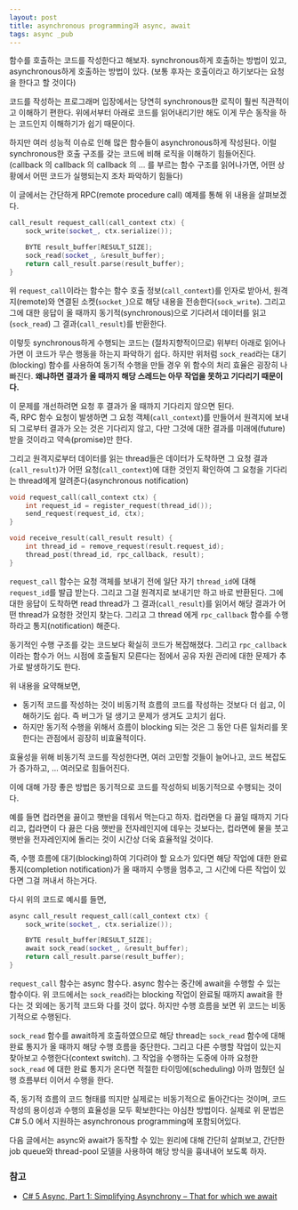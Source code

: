 ```yaml
---
layout: post
title: asynchronous programming과 async, await
tags: async _pub
---
```


함수를 호출하는 코드를 작성한다고 해보자. synchronous하게 호출하는 방법이 있고, asynchronous하게 호출하는 방법이 있다. (보통 후자는 호출이라고 하기보다는 요청을 한다고 할 것이다)

코드를 작성하는 프로그래머 입장에서는 당연히 synchronous한 로직이 훨씬 직관적이고 이해하기 편한다. 위에서부터 아래로 코드를 읽어내리기만 해도 이게 무슨 동작을 하는 코드인지 이해하기가 쉽기 때문이다.

하지만 여러 성능적 이슈로 인해 많은 함수들이 asynchronous하게 작성된다. 이럴 synchronous한 호출 구조를 갖는 코드에 비해 로직을 이해하기 힘들어진다. (callback 의 callback 의 callback 의 ... 를 부르는 함수 구조를 읽어나가면, 어떤 상황에서 어떤 코드가 실행되는지 조차 파악하기 힘들다)

이 글에서는 간단하게 RPC(remote procedure call) 예제를 통해 위 내용을 살펴보겠다.

```cpp
call_result request_call(call_context ctx) {
    sock_write(socket_, ctx.serialize());

    BYTE result_buffer[RESULT_SIZE];
    sock_read(socket_, &result_buffer);
    return call_result.parse(result_buffer);
}
```

위 `request_call`이라는 함수는 함수 호출 정보(`call_context`)를 인자로 받아서, 원격지(remote)와 연결된 소켓(`socket_`)으로 해당 내용을 전송한다(`sock_write`). 그리고 그에 대한 응답이 올 때까지 동기적(synchronous)으로 기다려서 데이터를 읽고(`sock_read`) 그 결과(`call_result`)를 반환한다.

이렇듯 synchronous하게 수행되는 코드는 (절차지향적이므로) 위부터 아래로 읽어나가면 이 코드가 무슨 행동을 하는지 파악하기 쉽다. 하지만 위처럼 `sock_read`라는 대기(blocking) 함수를 사용하여 동기적 수행을 만들 경우 위 함수의 처리 효율은 굉장히 나빠진다. **왜냐하면 결과가 올 때까지 해당 스레드는 아무 작업을 못하고 기다리기 때문이다.**


이 문제를 개선하려면 요청 후 결과가 올 때까지 기다리지 않으면 된다.  
즉, RPC 함수 요청이 발생하면 그 요청 객체(`call_context`)를 만들어서 원격지에 보내되 그로부터 결과가 오는 것은 기다리지 않고, 다만 그것에 대한 결과를 미래에(future) 받을 것이라고 약속(promise)만 한다.

그리고 원격지로부터 데이터를 읽는 thread들은 데이터가 도착하면 그 요청 결과(`call_result`)가 어떤 요청(`call_context`)에 대한 것인지 확인하여 그 요청을 기다리는 thread에게 알려준다(asynchronous notification)

```cpp
void request_call(call_context ctx) {
    int request_id = register_request(thread_id());
    send_request(request_id, ctx);
}

void receive_result(call_result result) {
    int thread_id = remove_request(result.request_id);
    thread_post(thread_id, rpc_callback, result);
}
```

`request_call` 함수는 요청 객체를 보내기 전에 일단 자기 `thread_id`에 대해 `request_id`를 발급 받는다. 그리고 그걸 원격지로 보내기만 하고 바로 반환된다. 그에 대한 응답이 도착하면 read thread가 그 결과(`call_result`)를 읽어서 해당 결과가 어떤 thread가 요청한 것인지 찾는다. 그리고 그 thread 에게 `rpc_callback` 함수를 수행하라고 통지(notification) 해준다.

동기적인 수행 구조를 갖는 코드보다 확실히 코드가 복잡해졌다. 그리고 `rpc_callback` 이라는 함수가 어느 시점에 호출될지 모른다는 점에서 공유 자원 관리에 대한 문제가 추가로 발생하기도 한다.


위 내용을 요약해보면,

* 동기적 코드를 작성하는 것이 비동기적 흐름의 코드를 작성하는 것보다 더 쉽고, 이해하기도 쉽다. 즉 버그가 덜 생기고 문제가 생겨도 고치기 쉽다.
* 하지만 동기적 수행을 위해서 흐름이 blocking 되는 것은 그 동안 다른 일처리를 못한다는 관점에서 굉장히 비효율적이다.

효율성을 위해 비동기적 코드를 작성한다면, 여러 고민할 것들이 늘어나고, 코드 복잡도가 증가하고, ... 여러모로 힘들어진다.


이에 대해 가장 좋은 방법은 동기적으로 코드를 작성하되 비동기적으로 수행되는 것이다.

예를 들면 컵라면을 끓이고 햇반을 데워서 먹는다고 하자. 컵라면을 다 끓일 때까지 기다리고, 컵라면이 다 끓은 다음 햇반을 전자레인지에 데우는 것보다는, 컵라면에 물을 붓고 햇반을 전자레인지에 돌리는 것이 시간상 더욱 효율적일 것이다.

즉, 수행 흐름에 대기(blocking)하여 기다려야 할 요소가 있다면 해당 작업에 대한 완료 통지(completion notification)가 올 때까지 수행을 멈추고, 그 시간에 다른 작업이 있다면 그걸 꺼내서 하는거다.

다시 위의 코드로 예시를 들면,

```cpp
async call_result request_call(call_context ctx) {
    sock_write(socket_, ctx.serialize());

    BYTE result_buffer[RESULT_SIZE];
    await sock_read(socket_, &result_buffer);
    return call_result.parse(result_buffer);
}
```

`request_call` 함수는 async 함수다. async 함수는 중간에 await을 수행할 수 있는 함수이다. 위 코드에서는 `sock_read`라는 blocking 작업이 완료될 때까지 await을 한다는 것 외에는 동기적 코드와 다를 것이 없다. 하지만 수행 흐름을 보면 위 코드는 비동기적으로 수행된다.

`sock_read` 함수를 await하게 호출하였으므로 해당 thread는 `sock_read` 함수에 대해 완료 통지가 올 때까지 해당 수행 흐름을 중단한다. 그리고 다른 수행할 작업이 있는지 찾아보고 수행한다(context switch). 그 작업을 수행하는 도중에 아까 요청한 `sock_read` 에 대한 완료 통지가 온다면 적절한 타이밍에(scheduling) 아까 멈췄던 실행 흐름부터 이어서 수행을 한다.

즉, 동기적 흐름의 코드 형태를 띄지만 실제로는 비동기적으로 돌아간다는 것이며, 코드 작성의 용이성과 수행의 효율성을 모두 확보한다는 야심찬 방법이다. 실제로 위 문법은 C# 5.0 에서 지원하는 asynchronous programming에 포함되어있다.


다음 글에서는 async와 await가 동작할 수 있는 원리에 대해 간단히 살펴보고, 간단한 job queue와 thread-pool 모델을 사용하여 해당 방식을 흉내내어 보도록 하자.


### 참고 ###

* [C# 5 Async, Part 1: Simplifying Asynchrony – That for which we await](http://reedcopsey.com/2010/10/28/c-5-async-part-1-simplifying-asynchrony-that-for-which-we-await)